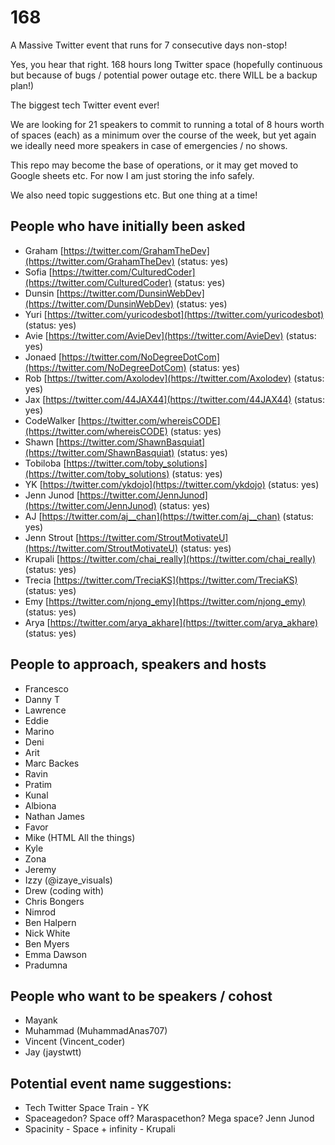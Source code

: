 # 168
A Massive Twitter event that runs for 7 consecutive days non-stop!

Yes, you hear that right. 168 hours long Twitter space (hopefully continuous but because of bugs / potential power outage etc. there WILL be a backup plan!)

The biggest tech Twitter event ever!

We are looking for 21 speakers to commit to running a total of 8 hours worth of spaces (each) as a minimum over the course of the week, but yet again we ideally need more speakers in case of emergencies / no shows.

This repo may become the base of operations, or it may get moved to Google sheets etc. For now I am just storing the info safely.

We also need topic suggestions etc. But one thing at a time!

## People who have initially been asked
- Graham [https://twitter.com/GrahamTheDev](https://twitter.com/GrahamTheDev) (status: yes)
- Sofia [https://twitter.com/CulturedCoder](https://twitter.com/CulturedCoder) (status: yes)
- Dunsin [https://twitter.com/DunsinWebDev](https://twitter.com/DunsinWebDev) (status: yes)
- Yuri [https://twitter.com/yuricodesbot](https://twitter.com/yuricodesbot) (status: yes)
- Avie [https://twitter.com/AvieDev](https://twitter.com/AvieDev) (status: yes)
- Jonaed [https://twitter.com/NoDegreeDotCom](https://twitter.com/NoDegreeDotCom) (status: yes)
- Rob [https://twitter.com/Axolodev](https://twitter.com/Axolodev) (status: yes)
- Jax [https://twitter.com/44JAX44](https://twitter.com/44JAX44) (status: yes)
- CodeWalker [https://twitter.com/whereisCODE](https://twitter.com/whereisCODE) (status: yes)
- Shawn [https://twitter.com/ShawnBasquiat](https://twitter.com/ShawnBasquiat) (status: yes)
- Tobiloba [https://twitter.com/toby_solutions](https://twitter.com/toby_solutions) (status: yes)
- YK [https://twitter.com/ykdojo](https://twitter.com/ykdojo) (status: yes)
- Jenn Junod [https://twitter.com/JennJunod](https://twitter.com/JennJunod) (status: yes)
- AJ [https://twitter.com/aj__chan](https://twitter.com/aj__chan) (status: yes)
- Jenn Strout [https://twitter.com/StroutMotivateU](https://twitter.com/StroutMotivateU) (status: yes)
- Krupali [https://twitter.com/chai_really](https://twitter.com/chai_really) (status: yes)
- Trecia [https://twitter.com/TreciaKS](https://twitter.com/TreciaKS) (status: yes)
- Emy [https://twitter.com/njong_emy](https://twitter.com/njong_emy) (status: yes)
- Arya [https://twitter.com/arya_akhare](https://twitter.com/arya_akhare) (status: yes)

## People to approach, speakers and hosts
- Francesco
- Danny T
- Lawrence
- Eddie
- Marino
- Deni
- Arit
- Marc Backes
- Ravin
- Pratim
- Kunal
- Albiona
- Nathan James
- Favor
- Mike (HTML All the things)
- Kyle
- Zona
- Jeremy
- Izzy (@izaye_visuals)
- Drew (coding with)
- Chris Bongers
- Nimrod
- Ben Halpern
- Nick White
- Ben Myers
- Emma Dawson
- Pradumna

## People who want to be speakers / cohost
- Mayank
- Muhammad (MuhammadAnas707)
- Vincent (Vincent_coder)
- Jay (jaystwtt)
## Potential event name suggestions:
- Tech Twitter Space Train - YK
- Spaceagedon? Space off? Maraspacethon? Mega space? Jenn Junod
- Spacinity - Space + infinity - Krupali




